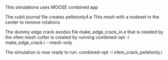 This simulations uses MOOSE combined app

The cubit journal file creates pelletonly4.e 
This mesh with a nodeset in the center to remove rotations

The dummy edge crack exodus file make_edge_crack_in.e that is needed by the xfem mesh cutter is created by running
combined-opt -i make_edge_crack.i --mesh-only 

The simulation is now ready to run:
combined-opt -i xfem_crack_pelletonly.i
